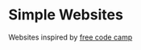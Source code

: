 # Simple Websites
Websites inspired by <a href="https://www.freecodecamp.org/learn/2022/responsive-web-design/">free code camp</a>
